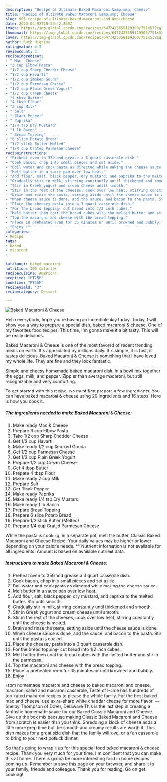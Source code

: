 ```yaml
---
description: "Recipe of Ultimate Baked Macaroni &amp;amp; Cheese"
title: "Recipe of Ultimate Baked Macaroni &amp;amp; Cheese"
slug: 905-recipe-of-ultimate-baked-macaroni-and-amp-cheese
date: 2020-06-02T10:59:42.360Z
image: https://img-global.cpcdn.com/recipes/6472423359119360/751x532cq70/baked-macaroni-cheese-recipe-main-photo.jpg
thumbnail: https://img-global.cpcdn.com/recipes/6472423359119360/751x532cq70/baked-macaroni-cheese-recipe-main-photo.jpg
cover: https://img-global.cpcdn.com/recipes/6472423359119360/751x532cq70/baked-macaroni-cheese-recipe-main-photo.jpg
author: Ruth Higgins
ratingvalue: 4.5
reviewcount: 3
recipeingredient:
- " Mac  Cheese"
- "3 cup Elbow Pasta"
- "1/2 cup Sharp Chedder Cheese"
- "1/2 cup Havarti"
- "1/2 cup Smoked Gouda"
- "1/2 cup Parmesan Cheese"
- "1/2 cup Plain Greek Yogurt"
- "1/2 cup Cream Cheese"
- "4 tbsp Butter"
- "4 tbsp Flour"
- "2 cup Milk"
- " Salt"
- " Black Pepper"
- " Paprika"
- "1/4 tsp Dry Mustard"
- "1 lb Bacon"
- " Bread Topping"
- "6 slice Potato Bread"
- "1/2 stick Butter Melted"
- "1/4 cup Grated Parmesan Cheese"
recipeinstructions:
- "Preheat oven to 350 and grease a 3 quart casserole dish."
- "Cook bacon, chop into small pieces and set aside."
- "Boil water and cook pasta as directed while making the cheese sauce."
- "Melt butter in a sauce pan over low heat."
- "Add flour, salt, black pepper, dry mustard, and paprika to the melted butter. Stir until smooth."
- "Gradually stir in milk, stirring constantly until thickened and smooth."
- "Stir in Greek yogurt and cream cheese until smooth."
- "Stir in the rest of the cheeses, cook over low heat, stirring constantly until the cheese is melted."
- "Drain and rinse the pasta, setting aside until the cheese sauce is done."
- "When cheese sauce is done, add the sauce, and bacon to the pasta. Stir until the pasta is coated."
- "Place the cheesey pasta into a 3 quart casserole dish."
- "For the bread topping- cut bread into 1/2 inch cubes."
- "Melt butter then coat the bread cubes with the melted butter and stir in the parmesan."
- "Top the macaroni and cheese with the bread topping."
- "Place in preheated oven for 35 minutes or until browned and bubbly."
- "Enjoy !"
categories:
- Recipe
tags:
- baked
- macaroni
- 

katakunci: baked macaroni  
nutrition: 106 calories
recipecuisine: American
preptime: "PT25M"
cooktime: "PT55M"
recipeyield: "3"
recipecategory: Dessert

---
```



![Baked Macaroni &amp; Cheese](https://img-global.cpcdn.com/recipes/6472423359119360/751x532cq70/baked-macaroni-cheese-recipe-main-photo.jpg)

Hello everybody, hope you're having an incredible day today. Today, I will show you a way to prepare a special dish, baked macaroni &amp; cheese. One of my favorites food recipes. This time, I'm gonna make it a bit tasty. This will be really delicious.

Baked Macaroni &amp; Cheese is one of the most favored of recent trending meals on earth. It's appreciated by millions daily. It is simple, it is fast, it tastes delicious. Baked Macaroni &amp; Cheese is something that I have loved my whole life. They are fine and they look fantastic.

Simple and cheesy homemade baked macaroni dish. In a bowl mix together the eggs, milk, and pepper. Zippier than average macaroni, but still recognizable and very comforting.


To get started with this recipe, we must first prepare a few ingredients. You can have baked macaroni &amp; cheese using 20 ingredients and 16 steps. Here is how you cook it.

<!--inarticleads1-->

##### The ingredients needed to make Baked Macaroni &amp; Cheese:

1. Make ready  Mac &amp; Cheese
1. Prepare 3 cup Elbow Pasta
1. Take 1/2 cup Sharp Chedder Cheese
1. Get 1/2 cup Havarti
1. Make ready 1/2 cup Smoked Gouda
1. Get 1/2 cup Parmesan Cheese
1. Get 1/2 cup Plain Greek Yogurt
1. Prepare 1/2 cup Cream Cheese
1. Get 4 tbsp Butter
1. Prepare 4 tbsp Flour
1. Make ready 2 cup Milk
1. Prepare  Salt
1. Get  Black Pepper
1. Make ready  Paprika
1. Make ready 1/4 tsp Dry Mustard
1. Make ready 1 lb Bacon
1. Prepare  Bread Topping
1. Prepare 6 slice Potato Bread
1. Prepare 1/2 stick Butter (Melted)
1. Prepare 1/4 cup Grated Parmesan Cheese


While the pasta is cooking, in a separate pot, melt the butter. Classic Baked Macaroni and Cheese Recipe. Your daily values may be higher or lower depending on your calorie needs. ** Nutrient information is not available for all ingredients. Amount is based on available nutrient data. 

<!--inarticleads2-->

##### Instructions to make Baked Macaroni &amp; Cheese:

1. Preheat oven to 350 and grease a 3 quart casserole dish.
1. Cook bacon, chop into small pieces and set aside.
1. Boil water and cook pasta as directed while making the cheese sauce.
1. Melt butter in a sauce pan over low heat.
1. Add flour, salt, black pepper, dry mustard, and paprika to the melted butter. Stir until smooth.
1. Gradually stir in milk, stirring constantly until thickened and smooth.
1. Stir in Greek yogurt and cream cheese until smooth.
1. Stir in the rest of the cheeses, cook over low heat, stirring constantly until the cheese is melted.
1. Drain and rinse the pasta, setting aside until the cheese sauce is done.
1. When cheese sauce is done, add the sauce, and bacon to the pasta. Stir until the pasta is coated.
1. Place the cheesey pasta into a 3 quart casserole dish.
1. For the bread topping- cut bread into 1/2 inch cubes.
1. Melt butter then coat the bread cubes with the melted butter and stir in the parmesan.
1. Top the macaroni and cheese with the bread topping.
1. Place in preheated oven for 35 minutes or until browned and bubbly.
1. Enjoy !


From homemade macaroni and cheese to baked macaroni and cheese, macaroni salad and macaroni casserole, Taste of Home has hundreds of top-rated macaroni recipes to please the whole family. For the best baked mac and cheese, use extra-sharp white cheddar cheese for more flavor. —Shelby Thompson of Dover, Delaware This is the last step in creating a fantastic homemade sauce for our Baked Classic Macaroni and Cheese. Give up the box mix because making Classic Baked Macaroni and Cheese from scratch is easier than you think. Shredding a block of cheese adds a little more prep time but the smooth and creamy results are worth it. This dish makes for a great side dish that the family will love, or a fun casserole to bring to your next potluck dinner. 

So that's going to wrap it up for this special food baked macaroni &amp; cheese recipe. Thank you very much for your time. I'm confident that you can make this at home. There is gonna be more interesting food in home recipes coming up. Remember to save this page on your browser, and share it to your family, friends and colleague. Thank you for reading. Go on get cooking!
